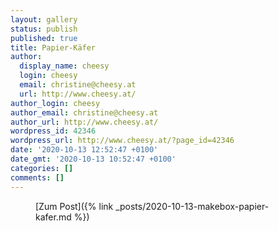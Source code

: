 ```yaml
---
layout: gallery
status: publish
published: true
title: Papier-Käfer
author:
  display_name: cheesy
  login: cheesy
  email: christine@cheesy.at
  url: http://www.cheesy.at/
author_login: cheesy
author_email: christine@cheesy.at
author_url: http://www.cheesy.at/
wordpress_id: 42346
wordpress_url: http://www.cheesy.at/?page_id=42346
date: '2020-10-13 12:52:47 +0100'
date_gmt: '2020-10-13 10:52:47 +0100'
categories: []
comments: []
---
```

<!-- wp:core-embed/wordpress {"url":"http://www.cheesy.at/2020/10/makebox-papier-kafer/","type":"rich","providerNameSlug":"cheesy-at","className":""} -->
<figure class="wp-block-embed-wordpress wp-block-embed is-type-rich is-provider-cheesy-at">
<div class="wp-block-embed__wrapper">
[Zum Post]({% link _posts/2020-10-13-makebox-papier-kafer.md %})
</div>
</figure>
<!-- /wp:core-embed/wordpress -->
<!-- wp:paragraph --><!-- /wp:paragraph -->
